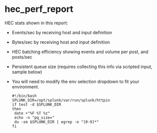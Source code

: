 # hec_perf_report

HEC stats shown in this report:

* Events/sec by receiving host and input definition
* Bytes/sec by receiving host and input definition
* HEC batching efficiency showing events and volume per post, and posts/sec
* Persistent queue size (requires collecting this info via scripted input, sample below)
* You will need to modify the env selection dropdown to fit your environment.


      #!/bin/bash
      SPLUNK_DIR=/opt/splunk/var/run/splunk/httpin
      if test -d $SPLUNK_DIR
      then
       date +"%F %T %z"
       echo -n "pq_size="
       du -sm $SPLUNK_DIR | egrep -o "[0-9]*"
      fi

